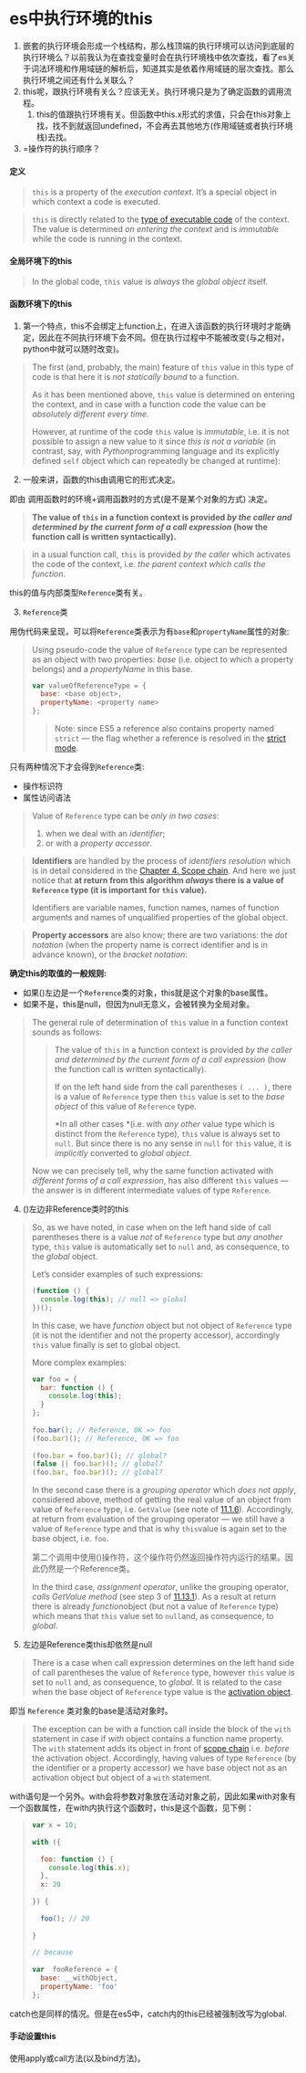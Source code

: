 # es中执行环境的this

1. 嵌套的执行环境会形成一个栈结构，那么栈顶端的执行环境可以访问到底层的执行环境么？以前我认为在查找变量时会在执行环境栈中依次查找，看了es关于词法环境和作用域链的解析后，知道其实是依着作用域链的层次查找。那么执行环境之间还有什么关联么？
2. this呢，跟执行环境有关么？应该无关。执行环境只是为了确定函数的调用流程。
   1. this的值跟执行环境有关。但函数中this.x形式的求值，只会在this对象上找，找不到就返回undefined，不会再去其他地方(作用域链或者执行环境栈)去找。
3. =操作符的执行顺序？



#### 定义

> `this` is a property of the *execution context*. It’s a special object in which context a code is executed.

> `this` is directly related to the [type of executable code](http://dmitrysoshnikov.com/ecmascript/chapter-1-execution-contexts/#types-of-executable-code) of the context. The value is determined *on entering the context* and is *immutable* while the code is running in the context.



#### 全局环境下的this

> In the global code, `this` value is *always* the *global object* itself. 



#### 函数环境下的this

1. 第一个特点，this不会绑定上function上，在进入该函数的执行环境时才能确定，因此在不同执行环境下会不同。但在执行过程中不能被改变(与之相对，python中就可以随时改变)。

> The first (and, probably, the main) feature of `this` value in this type of code is that here it is *not statically bound* to a function.
>
> As it has been mentioned above, `this` value is determined on entering the context, and in case with a function code the value can be *absolutely different every time*.
>
> However, at runtime of the code `this` value is *immutable*, i.e. it is not possible to assign a new value to it since *this is not a variable* (in contrast, say, with *Python*programming language and its explicitly defined `self` object which can repeatedly be changed at runtime):

2. 一般来讲，函数的this由调用它的形式决定。

即由 调用函数时的环境+调用函数时的方式(是不是某个对象的方式) 决定。

> **The value of `this` in a function context is provided *by the caller and determined by the current form of a call expression* (how the function call is written syntactically).**

>  in a usual function call, `this` is provided *by the caller* which activates the code of the context, i.e. *the parent context which calls the function*. 

this的值与内部类型`Reference`类有关。

3. `Reference`类

用伪代码来呈现，可以将`Reference`类表示为有`base`和`propertyName`属性的对象:

> Using pseudo-code the value of `Reference` type can be represented as an object with two properties: *base* (i.e. object to which a property belongs) and a *propertyName* in this base.
>
> ```javascript
> var valueOfReferenceType = {
>   base: <base object>,
>   propertyName: <property name>
> };
> ```
>
> > Note: since ES5 a reference also contains property named `strict` — the flag whether a reference is resolved in the [strict mode](http://dmitrysoshnikov.com/ecmascript/es5-chapter-2-strict-mode/).

只有两种情况下才会得到`Reference`类:

* 操作标识符
* 属性访问语法

> Value of `Reference` type can be *only in two cases*:
>
> 1. when we deal with an *identifier*;
> 2. or with a *property accessor*.

> **Identifiers** are handled by the process of *identifiers resolution* which is in detail considered in the [Chapter 4. Scope chain](http://dmitrysoshnikov.com/ecmascript/chapter-4-scope-chain/). And here we just notice that **at return from this algorithm *always* there is a value of `Reference` type (it is important for `this` value).**
>
> Identifiers are variable names, function names, names of function arguments and names of unqualified properties of the global object.

> **Property accessors** are also know; there are two variations: the  *dot notation* (when the property name is correct identifier and is in advance known), or the *bracket notation*:

**确定this的取值的一般规则:**

* 如果()左边是一个`Reference`类的对象，this就是这个对象的base属性。
* 如果不是，this是null，但因为null无意义，会被转换为全局对象。

>  The general rule of determination of `this` value in a function context sounds as follows:
>
> > The value of `this` in a function context is provided *by the caller and determined by the current form of a call expression* (how the function call is written syntactically).
> >
> > If on the left hand side from the call parentheses `( ... )`, there is a value of `Reference` type then `this` value is set to the *base object* of this value of `Reference` type.
> >
> > *In all other cases *(i.e. with *any other* value type which is distinct from the `Reference` type), `this` value is always set to `null`. But since there is no any sense in `null` for `this` value, it is *implicitly* converted to *global object*.
>
> Now we can precisely tell, why the same function activated with *different forms of a call expression*, has also different `this` values — the answer is in different intermediate values of type `Reference`.

4. ()左边非Reference类时的this

> So, as we have noted, in case when on the left hand side of call parentheses there is a value *not* of `Reference` type but *any another* type, `this` value is automatically set to `null` and, as consequence, to the *global* object.
>
> Let’s consider examples of such expressions:
>
> ```javascript
> (function () {
>   console.log(this); // null => global
> })();
> ```
>
> In this case, we have *function* object but not object of `Reference` type (it is not the identifier and not the property accessor), accordingly `this` value finally is set to global object.
>
> More complex examples:
>
> ```javascript
> var foo = {
>   bar: function () {
>     console.log(this);
>   }
> };
>  
> foo.bar(); // Reference, OK => foo
> (foo.bar)(); // Reference, OK => foo
>  
> (foo.bar = foo.bar)(); // global?
> (false || foo.bar)(); // global?
> (foo.bar, foo.bar)(); // global?
> ```
>
> In the second case there is a *grouping operator* which *does not apply*, considered above, method of getting the real value of an object from value of `Reference` type, i.e. `GetValue` (see note of [11.1.6](http://bclary.com/2004/11/07/#a-11.1.6)). Accordingly, at return from evaluation of the grouping operator — we still have a value of `Reference` type and that is why `this`value is again set to the base object, i.e. `foo`.
>
> 第二个调用中使用()操作符，这个操作符仍然返回操作符内运行的结果。因此仍然是一个Reference类。
>
> In the third case, *assignment operator*, unlike the grouping operator, *calls GetValue method* (see step 3 of [11.13.1](http://bclary.com/2004/11/07/#a-11.13.1)). As a result at return there is already *function*object (but not a value of `Reference` type) which means that `this` value set to `null`and, as consequence, to *global*.

5. 左边是Reference类this却依然是null

> There is a case when call expression determines on the left hand side of call parentheses the value of `Reference` type, however `this` value is set to `null` and, as consequence, to *global*. It is related to the case when the base object of  `Reference` type value is the [activation object](http://dmitrysoshnikov.com/ecmascript/chapter-2-variable-object/#variable-object-in-function-context).

即当  `Reference` 类对象的base是活动对象时。

> The exception can be with a function call inside the block of the `with` statement in case if *with* object contains a function name property. The `with` statement adds its object in front of [scope chain](http://dmitrysoshnikov.com/ecmascript/chapter-4-scope-chain/#affecting-on-scope-chain-during-code-execution) i.e. *before* the activation object. Accordingly, having values of type `Reference` (by the identifier or a property accessor) we have base object not as an activation object but object of a `with` statement. 

with语句是一个另外。with会将参数对象放在活动对象之前，因此如果with对象有一个函数属性，在with内执行这个函数时，this是这个函数，见下例：

> ```javascript
> var x = 10;
>  
> with ({
>  
>   foo: function () {
>     console.log(this.x);
>   },
>   x: 20
>  
> }) {
>  
>   foo(); // 20
>  
> }
>  
> // because
>  
> var  fooReference = {
>   base: __withObject,
>   propertyName: 'foo'
> };
> ```

catch也是同样的情况。但是在es5中，catch内的this已经被强制改写为global.



#### 手动设置this

使用apply或call方法(以及bind方法)。